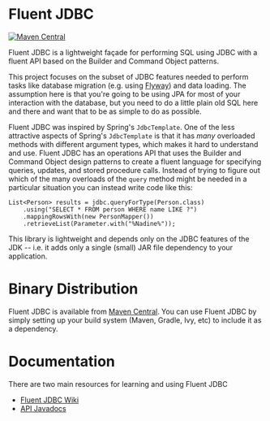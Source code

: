 Fluent JDBC
===========

[![Maven Central](https://maven-badges.herokuapp.com/maven-central/org.soulwing.jdbc/fluent-jdbc/badge.svg)](http://search.maven.org/#search%7Cga%7C1%7Cg%3Aorg.soulwing.jdbc%20a%3Afluent-jdbc*)

Fluent JDBC is a lightweight façade for performing SQL using JDBC with a
fluent API based on the Builder and Command Object patterns.

This project focuses on the subset of JDBC features needed to perform tasks like 
database migration (e.g. using [Flyway](http://flywaydb.org)) and data loading. 
The assumption here is that you're going to be using JPA for most of your 
interaction with the database, but you need to do a little plain old SQL here 
and there and want that to be as simple to do as possible.

Fluent JDBC was inspired by Spring's `JdbcTemplate`. One of the less attractive 
aspects of Spring's `JdbcTemplate` is that it has *many* overloaded methods with 
different argument types, which makes it hard to understand and use.  Fluent JDBC 
has an operations API that uses the Builder and Command Object design patterns to 
create a fluent language for specifying queries, updates, and stored procedure 
calls. Instead of trying to figure out which of the many overloads of the `query` 
method might be needed in a particular situation you can instead write code like 
this:

```
List<Person> results = jdbc.queryForType(Person.class)
    .using("SELECT * FROM person WHERE name LIKE ?")
    .mappingRowsWith(new PersonMapper())
    .retrieveList(Parameter.with("%Nadine%"));
```
This library is lightweight and depends only on the JDBC features of the 
JDK -- i.e. it adds only a single (small) JAR file dependency to your 
application.

Binary Distribution
===================

Fluent JDBC is available from [Maven Central](http://search.maven.org/#search%7Cga%7C1%7Cg%3A%22org.soulwing.jdbc%22%20a%3A%22fluent-jdbc%22).
You can use Fluent JDBC by simply setting up your build system (Maven, Gradle, 
Ivy, etc) to include it as a dependency.
 
Documentation
=============

There are two main resources for learning and using Fluent JDBC

* [Fluent JDBC Wiki](https://github.com/soulwing/fluent-jdbc/wiki)
* [API Javadocs](http://soulwing.github.io/fluent-jdbc/maven-site/apidocs/)
  

